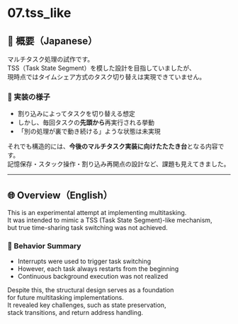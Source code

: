 

# 07.tss_like

## 🗾 概要（Japanese）

マルチタスク処理の試作です。  
TSS（Task State Segment）を模した設計を目指していましたが、  
現時点ではタイムシェア方式のタスク切り替えは実現できていません。

### 📌 実装の様子

- 割り込みによってタスクを切り替える想定  
- しかし、毎回タスクの**先頭から**再実行される挙動  
- 「別の処理が裏で動き続ける」ような状態は未実現

それでも構造的には、**今後のマルチタスク実装に向けたたたき台**となる内容です。  
記憶保存・スタック操作・割り込み再開点の設計など、課題も見えてきました。

---

## 🌐 Overview（English）

This is an experimental attempt at implementing multitasking.  
It was intended to mimic a TSS (Task State Segment)-like mechanism,  
but true time-sharing task switching was not achieved.

### 🧪 Behavior Summary

- Interrupts were used to trigger task switching  
- However, each task always restarts from the beginning  
- Continuous background execution was not realized

Despite this, the structural design serves as a foundation  
for future multitasking implementations.  
It revealed key challenges, such as state preservation,  
stack transitions, and return address handling.
